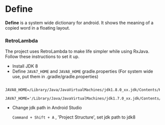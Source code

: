 # Define

**Define** is a system wide dictionary for android. It shows the meaning of a copied word in a floating layout.

### RetroLambda ###

The project uses RetroLambda to make life simpler while using RxJava. Follow these instructions to set it up.

- Install JDK 8
- Define `JAVA7_HOME` and `JAVA8_HOME` gradle.properties (For system wide use, put them in .gradle/gradle.properties)

```
    JAVA8_HOME=/Library/Java/JavaVirtualMachines/jdk1.8.0_xx.jdk/Contents/Home
    JAVA7_HOME='/Library/Java/JavaVirtualMachines/jdk1.7.0_xx.jdk/Contents/Home
```

- Change jdk path in Android Studio

    `Command + Shift + A` , 'Project Structure', set jdk path to jdk8
